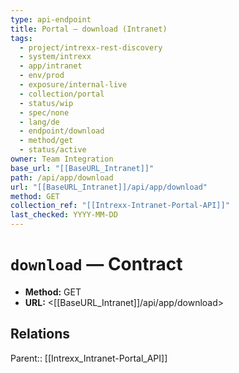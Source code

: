 ```yaml
---
type: api-endpoint
title: Portal — download (Intranet)
tags:
  - project/intrexx-rest-discovery
  - system/intrexx
  - app/intranet
  - env/prod
  - exposure/internal-live
  - collection/portal
  - status/wip
  - spec/none
  - lang/de
  - endpoint/download
  - method/get
  - status/active
owner: Team Integration
base_url: "[[BaseURL_Intranet]]"
path: /api/app/download
url: "[[BaseURL_Intranet]]/api/app/download"
method: GET
collection_ref: "[[Intrexx-Intranet-Portal-API]]"
last_checked: YYYY-MM-DD
---
```


# `download` — Contract
- **Method:** GET
- **URL:** <[[BaseURL_Intranet]]/api/app/download>

## Relations
Parent:: [[Intrexx_Intranet-Portal_API]]
